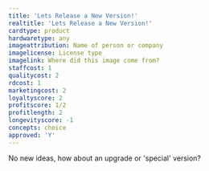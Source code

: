 ```yaml
---
title: 'Lets Release a New Version!'
realtitle: 'Lets Release a New Version!'
cardtype: product
hardwaretype: any
imageattribution: Name of person or company
imagelicense: License type
imagelink: Where did this image come from?
staffcost: 1
qualitycost: 2
rdcost: 1
marketingcost: 2
loyaltyscore: 2
profitscore: 1/2
profitlength: 2
longevityscore: -1
concepts: choice
approved: 'Y'
---
```


No new ideas, how about an upgrade or 'special' version?
